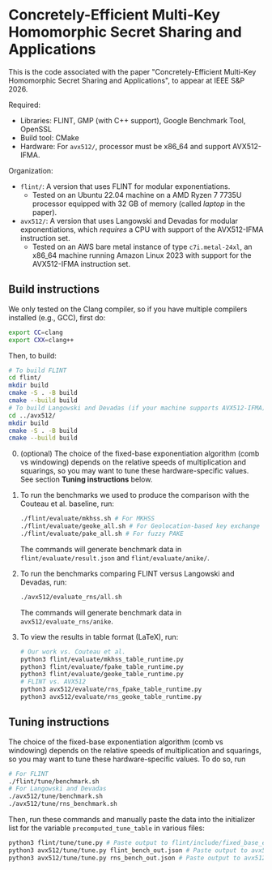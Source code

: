 # Concretely-Efficient Multi-Key Homomorphic Secret Sharing and Applications

This is the code associated with the paper "Concretely-Efficient Multi-Key Homomorphic Secret Sharing and Applications", to appear at IEEE S&P 2026.

Required:

- Libraries: FLINT, GMP (with C++ support), Google Benchmark Tool, OpenSSL
- Build tool: CMake
- Hardware: For `avx512/`, processor must be x86_64 and support AVX512-IFMA.

Organization:

- `flint/`: A version that uses FLINT for modular exponentiations.
  - Tested on an Ubuntu 22.04 machine on a AMD Ryzen 7 7735U processor equipped with 32 GB of memory (called _laptop_ in the paper).
- `avx512/`: A version that uses Langowski and Devadas for modular exponentiations, which _requires_ a CPU with support of the AVX512-IFMA instruction set.
  - Tested on an AWS bare metal instance of type `c7i.metal-24xl`, an x86_64 machine running Amazon Linux 2023 with support for the AVX512-IFMA instruction set.

## Build instructions

We only tested on the Clang compiler, so if you have multiple compilers installed (e.g., GCC), first do:

```bash
export CC=clang
export CXX=clang++
```

Then, to build:

```bash
# To build FLINT
cd flint/
mkdir build
cmake -S . -B build
cmake --build build
# To build Langowski and Devadas (if your machine supports AVX512-IFMA)
cd ../avx512/
mkdir build
cmake -S . -B build
cmake --build build
```

0. (optional) The choice of the fixed-base exponentiation algorithm (comb vs windowing) depends on the relative speeds of multiplication and squarings, so you may want to tune these hardware-specific values. See section **Tuning instructions** below.
1. To run the benchmarks we used to produce the comparison with the Couteau et al. baseline, run:

    ```bash
    ./flint/evaluate/mkhss.sh # For MKHSS
    ./flint/evaluate/geoke_all.sh # For Geolocation-based key exchange
    ./flint/evaluate/pake_all.sh # For fuzzy PAKE
    ```

    The commands will generate benchmark data in `flint/evaluate/result.json` and `flint/evaluate/anike/`.

2. To run the benchmarks comparing FLINT versus Langowski and Devadas, run:

    ```bash
    ./avx512/evaluate_rns/all.sh
    ```

    The commands will generate benchmark data in `avx512/evaluate_rns/anike`.

3. To view the results in table format (LaTeX), run:

    ```bash
    # Our work vs. Couteau et al.
    python3 flint/evaluate/mkhss_table_runtime.py
    python3 flint/evaluate/fpake_table_runtime.py
    python3 flint/evaluate/geoke_table_runtime.py
    # FLINT vs. AVX512
    python3 avx512/evaluate/rns_fpake_table_runtime.py
    python3 avx512/evaluate/rns_geoke_table_runtime.py
    ```

## Tuning instructions

The choice of the fixed-base exponentiation algorithm (comb vs windowing) depends on the relative speeds of multiplication and squarings, so you may want to tune these hardware-specific values. To do so, run

```bash
# For FLINT
./flint/tune/benchmark.sh
# For Langowski and Devadas
./avx512/tune/benchmark.sh
./avx512/tune/rns_benchmark.sh
```

Then, run these commands and manually paste the data into the initializer list for the variable `precomputed_tune_table` in various files:

```bash
python3 flint/tune/tune.py # Paste output to flint/include/fixed_base_exp.hh
python3 avx512/tune/tune.py flint_bench_out.json # Paste output to avx512/include/fixed_base_exp.hh
python3 avx512/tune/tune.py rns_bench_out.json # Paste output to avx512/include/rns_fbe.hh
```
